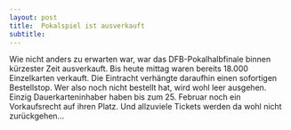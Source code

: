 ```yaml
---
layout: post
title:  Pokalspiel ist ausverkauft
subtitle:  
---
```


Wie nicht anders zu erwarten war, war das DFB-Pokalhalbfinale binnen kürzester Zeit ausverkauft. Bis heute mittag waren bereits 18.000 Einzelkarten verkauft. Die Eintracht verhängte daraufhin einen sofortigen Bestellstop. Wer also noch nicht bestellt hat, wird wohl leer ausgehen. Einzig Dauerkarteninhaber haben bis zum 25. Februar noch ein Vorkaufsrecht auf ihren Platz. Und allzuviele Tickets werden da wohl nicht zurückgehen...


